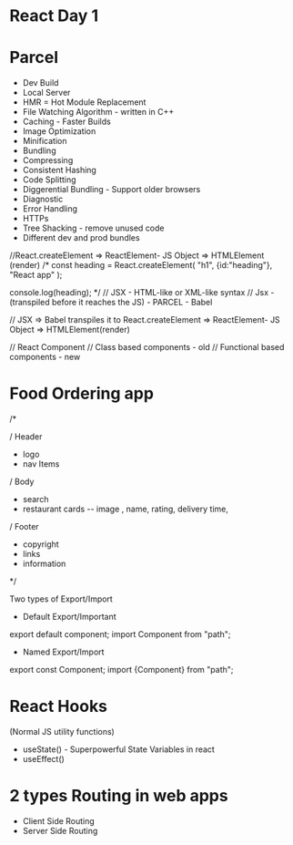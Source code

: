 # React Day 1

# Parcel
- Dev Build
- Local Server 
- HMR = Hot Module Replacement 
- File Watching Algorithm - written in C++
- Caching - Faster Builds
- Image Optimization 
- Minification 
- Bundling 
- Compressing 
- Consistent Hashing
- Code Splitting 
- Diggerential Bundling - Support older browsers
- Diagnostic 
- Error Handling 
- HTTPs
- Tree Shacking - remove unused code 
- Different dev and prod bundles

//React.createElement => ReactElement- JS Object => HTMLElement (render)
/*
const heading = React.createElement(
    "h1",
    {id:"heading"},
    "React app"
);

console.log(heading);
*/
// JSX - HTML-like or XML-like syntax
// Jsx - (transpiled before it reaches the JS) - PARCEL - Babel

// JSX => Babel transpiles it to  React.createElement => ReactElement- JS Object => HTMLElement(render)

// React Component 
// Class based components - old
// Functional based components - new

# Food Ordering app

/*

/ Header 
- logo 
- nav Items 

/ Body 
- search
- restaurant cards
-- image , name, rating, delivery time, 

/ Footer 
- copyright 
- links  
- information 

*/

Two types of Export/Import 
- Default Export/Important

export default component;
import Component from "path";

- Named Export/Import

export const Component;
import {Component} from "path";



# React Hooks 
(Normal JS utility functions)
- useState() - Superpowerful State Variables in react 
- useEffect()



# 2 types Routing in web apps
- Client Side Routing 
- Server Side Routing